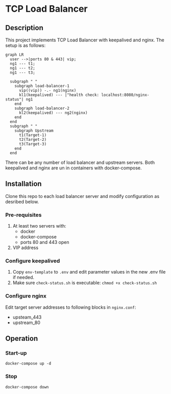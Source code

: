 # TCP Load Balancer

## Description

This project implements TCP Load Balancer with keepalived and nginx. The setup is as follows:

```mermaid
graph LR
  user -->|ports 80 & 443| vip;
  ng1 --- t1;
  ng1 --- t2;
  ng1 --- t3;
  
  subgraph " "
    subgraph load-balancer-1
      vip((vip)) -.- ng1(nginx)
      kl1(keepalived) --- |"health check: localhost:8080/nginx-status"| ng1 
    end
    subgraph load-balancer-2
      kl2(keepalived) --- ng2(nginx)
    end
  end
  subgraph " "
    subgraph Upstream
      t1(Target-1)  
      t2(Target-2)  
      t3(Target-3)  
    end
  end
```

There can be any number of load balancer and upstream servers. Both keepalived and nginx are un in containers with docker-compose.

## Installation

Clone this repo to each load balancer server and modify configuration as desribed below.

### Pre-requisites

1. At least two servers with:
   * docker
   * docker-compose
   * ports 80 and 443 open
2. VIP address

### Configure keepalived

1. Copy `env-template` to `.env` and edit parameter values in the new .env file if needed.
2. Make sure `check-status.sh` is executable: `chmod +x check-status.sh` 

### Configure nginx

Edit target server addresses to following blocks in `nginx.conf`:

* upsteam_443
* upstream_80

## Operation

### Start-up

`docker-compose up -d`

### Stop

`docker-compose down`
